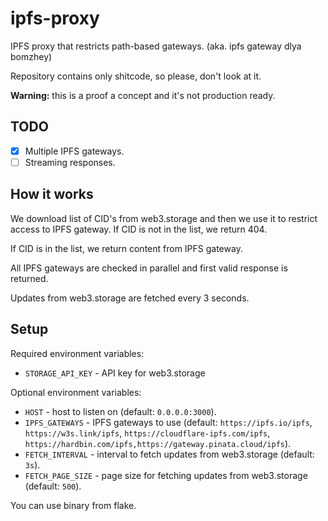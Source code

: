 # ipfs-proxy

IPFS proxy that restricts path-based gateways. (aka. ipfs gateway dlya bomzhey)

Repository contains only shitcode, so please, don't look at it.

**Warning:** this is a proof a concept and it's not production ready.

## TODO

- [x] Multiple IPFS gateways.
- [ ] Streaming responses.

## How it works

We download list of CID's from web3.storage and then we use it to restrict access to IPFS gateway.
If CID is not in the list, we return 404.

If CID is in the list, we return content from IPFS gateway.

All IPFS gateways are checked in parallel and first valid response is returned.

Updates from web3.storage are fetched every 3 seconds.

## Setup

Required environment variables:

- `STORAGE_API_KEY` - API key for web3.storage

Optional environment variables:

- `HOST` - host to listen on (default: `0.0.0.0:3000`).
- `IPFS_GATEWAYS` - IPFS gateways to use (default: `https://ipfs.io/ipfs`, `https://w3s.link/ipfs`, `https://cloudflare-ipfs.com/ipfs`, `https://hardbin.com/ipfs,https://gateway.pinata.cloud/ipfs`).
- `FETCH_INTERVAL` - interval to fetch updates from web3.storage (default: `3s`).
- `FETCH_PAGE_SIZE` - page size for fetching updates from web3.storage (default: `500`).

You can use binary from flake.
